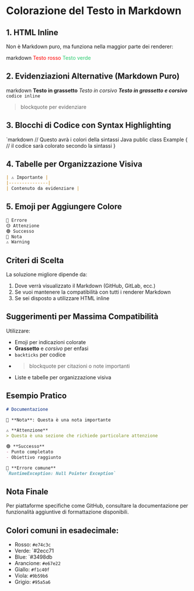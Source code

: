# Colorazione del Testo in Markdown

## 1. HTML Inline
Non è Markdown puro, ma funziona nella maggior parte dei renderer:

markdown <span style="color:red">Testo rosso</span> <span style="color:#2ecc71">Testo verde</span>


## 2. Evidenziazioni Alternative (Markdown Puro)

markdown **Testo in grassetto** _Testo in corsivo_ _**Testo in grassetto e corsivo**_ `codice inline`

> blockquote per evidenziare


## 3. Blocchi di Codice con Syntax Highlighting

`markdown
// Questo avrà i colori della sintassi Java
public class Example {
// il codice sarà colorato secondo la sintassi
}



## 4. Tabelle per Organizzazione Visiva
```markdown
| ⚠️ Importante | 
|---------------|
| Contenuto da evidenziare |
```

## 5. Emoji per Aggiungere Colore
```markdown
🔴 Errore
🟡 Attenzione
🟢 Successo
📘 Nota
⚠️ Warning
```

## Criteri di Scelta

La soluzione migliore dipende da:
1. Dove verrà visualizzato il Markdown (GitHub, GitLab, ecc.)
2. Se vuoi mantenere la compatibilità con tutti i renderer Markdown
3. Se sei disposto a utilizzare HTML inline

## Suggerimenti per Massima Compatibilità

Utilizzare:
- Emoji per indicazioni colorate
- **Grassetto** e *corsivo* per enfasi
- `backticks` per codice
- > blockquote per citazioni o note importanti
- Liste e tabelle per organizzazione visiva

## Esempio Pratico
```markdown
# Documentazione

📘 **Nota**: Questa è una nota importante

⚠️ **Attenzione**
> Questa è una sezione che richiede particolare attenzione

🟢 **Successo**
- Punto completato
- Obiettivo raggiunto

🔴 **Errore comune**
`RuntimeException: Null Pointer Exception`
```

## Nota Finale
Per piattaforme specifiche come GitHub, consultare la documentazione per funzionalità aggiuntive di formattazione disponibili.

## Colori comuni in esadecimale:
- Rosso: `#e74c3c`
- Verde: `#2ecc71
- Blue: `#3498db
- Arancione: `#e67e22`
- Giallo: `#f1c40f`
- Viola: `#9b59b6`
- Grigio: `#95a5a6`
